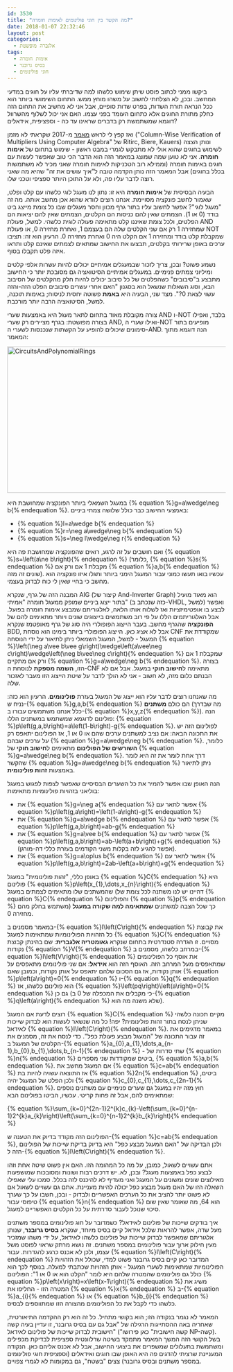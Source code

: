 ```yaml
---
id: 3530
title: "מה הקשר בין חוגי פולינומים לאימות חומרה?"
date: 2018-01-07 22:32:46
layout: post
categories: 
  - אלגברה מופשטת
tags: 
  - אימות חומרה
  - בסיס גרובנר
  - חוגי פולינומים
---
```

ביקשו ממני לכתוב פוסט שיתן שימוש כלשהו למה שדיברתי עליו על חוגים במדעי המחשב. ובכן, לא הצלחתי לחשוב על משהו מוחץ ממש. התחום השימושי ביותר הוא ככל הנראה תורת השדות, בפרט שדות סופיים, אבל אני לא מחשיב את התחום הזה כחלק מתורת החוגים אלא כתחום העומד בפני עצמו. האם אני יכול לשלוף מהשרוול דוגמא שמשתמשת רק בדברים שראינו עד כה - וספציפית, אידאלים?

ואז קפץ לי לראש <a href="http://www.cs.utexas.edu/users/hunt/FMCAD/FMCAD17/preprints/s1p3.pdf">מאמר</a> מ-2017 שקראתי לא מזמן ("Column-Wise Verification of Multipliers Using Computer Algebra" של Ritirc, Biere, Kauers) ונותן הצצה לשימוש בחוגים שהוא אולי לא מתבקש לגמרי במבט ראשון - שימוש בתחום של <strong>אימות חומרה</strong>. אני לא טוען שמה שמוצג במאמר הזה הוא הדבר הכי טוב שאפשר לעשות עם חוגים באימות חומרה (וממילא רוב הטכניקות לאימות חומרה שאני מכיר לא משתמשות בכלל בחוגים) אבל המאמר הזה נותן הקדמה טובה ל"איך עושים את זה" שהיא מה שאני רוצה לדבר עליו פה, ולא על התוכן היותר ספציפי וטכני שלו.

הבעיה הבסיסית של <strong>אימות חומרה</strong> היא זו: נתון לנו מעגל לוגי כלשהו עם קלט ופלט, שאמור לחשב פונקציה מסויימת. אנחנו רוצים לוודא שהוא אכן מחשב אותה. מה זה "מעגל לוגי"? אפשר לחשוב עליו בתור גרף מכוון וחסר מעגלים שבו כל צומת מייצג ביט בודד (0 או 1). הצמתים שאין להם כניסות הם הקלטים, הצמתים שאין להם יציאות הם הפלטים, ולכל צומת שאיננו קלט מתאימה פעולה לוגית כלשהי. למשל, פעולת AND שמחזירה 1 רק אם שני הקלטים שלה הם בעצמם 1, ואחרת מחזירה 0, או פעולת NOT שמקבלת קלט בודד ומחזירה 1 אם הקלט היה 0 ואחרת מחזירה 0. הרעיון הוא זה: תציבו ערכים באופן שרירותי בקלטים, תבצעו את החישוב שמתאים לצמתים שאינם קלט ותראו איזה פלט תקבלו בסוף.

נשמע פשוט? ובכן, צריך לזכור שבמעגלים אמיתיים יכולים להיות עשרות אלפי קלטים ומיליוני צמתים פנימיים. במעגלים אמיתיים הסיטואציה גם מסובכת יותר כי החישוב מתבצע ב"סיבובים" כשהפלטים של כל סיבוב יכולים להיות חלק מהקלטים של הסיבוב הבא, וסוג השאלות שנשאל הוא בסגנון "האם אחרי עשרים סיבובים הפלט הזה-והזה עשוי לצאת 0?". מצד שני, הבעיה היא <strong>באמת</strong> פשוטה יחסית לניסוח; באימות תוכנה, למשל, הסיטואציה הרבה יותר מורכבת.

צורה מקובלת מאוד בתחום לתאר מעגל היא באמצעות שערי AND ו-NOT בלבד, ואפילו בצורה מפושטת: בגרף מציירים רק שערי AND, ואילו שערי ה-NOT מופיעים בתור סימונים שיכולים להופיע על הקשתות שנכנסות לשערי ה-AND. הנה דוגמא מתוך המאמר:

<a href="http://www.gadial.net/wp-content/uploads/2018/01/CircuitsAndPolynomialRings.png" rel="attachment wp-att-3531"><img class="aligncenter size-full wp-image-3531" src="http://www.gadial.net/wp-content/uploads/2018/01/CircuitsAndPolynomialRings.png" alt="CircuitsAndPolynomialRings" width="571" height="338" /></a>

במעגל השמאלי ביותר הפונקציה שמחושבת היא {% equation %}g=a\wedge\neg b{% endequation %}. באמצעי החישוב כבר כולל שלושה צמתי ביניים:
<ul>
	<li>{% equation %}l=a\wedge b{% endequation %}</li>
	<li>{% equation %}r=\neg a\wedge\neg b{% endequation %}</li>
	<li>{% equation %}s=\neg l\wedge\neg r{% endequation %}</li>
</ul>
ואם חושבים על זה לרגע, רואים שהפונקציה שמחושבת פה היא {% equation %}s=\left(a\ne b\right){% endequation %} (כלומר, {% equation %}s{% endequation %} מקבלת 1 אם ורק אם {% equation %}a,b{% endequation %} שונים זה מזה). עכשיו בואו תעשו כמוני עבור המעגל הימני ביותר ותגלו איזו פונקציה הוא מחשב כי בחיי שאין לי כוח לבדוק בעצמי.

המבנה הזה של גרף, שנקרא AIG (קיצור של And-Inverter Graph) הוא מאוד מועיל בתור ייצוג ביניים שמופק ממעגל חומרה "אמיתי" (כזה שנכתב ב-VHDL, למשל) ואפשר לבצע בו אופטימיזציות ואז לשלוח אותו הלאה, לאלגוריתם שמבצע אימות חומרה בפועל. אבל האלגוריתמים הללו על פי רוב משתמשים בייצוגים שונים ויותר מתאימים להם של <strong>הפונקציה</strong> שהגרף מחשב. בעבר הייצוג הפופולרי היה סוג של גרף מאופטמז שנקרא BDD, אבל לא אציג כאן. הייצוג הפופולרי ביותר בימינו הוא נוסחת CNF שמקודדת את המעגל - למשל, המעגל השמאלי ניתן לתיאור על ידי הנוסחה {% equation %}\left(\neg a\vee b\vee g\right)\wedge\left(a\vee\neg c\right)\wedge\left(\neg b\vee\neg c\right){% endequation %} שמקבלת 1 אם ורק אם מתקיים {% equation %}g=a\wedge\neg b{% endequation %}. בצורה הזו, <strong>השמה מספקת</strong> לנוסחת ה-CNF מתאימה ל<strong>חישוב חוקי</strong> במעגל. אבל אם לא הבנתם כלום מזה, לא חשוב - אני לא הולך לדבר על שיטת הייצוג הזו מעבר לאזכור שלה.

מה שאנחנו רוצים לדבר עליו הוא ייצוג של המעגל בעזרת <strong>פולינומים</strong>. הרעיון הוא כזה: נניח ש-{% equation %}g,a,b{% endequation %} הם כולם <strong>משתנים</strong> (מה שבדרך כלל אנחנו משתמשים עבורו ב-{% equation %}x,y,z{% endequation %}). הנה פולינום לדוגמא שמשתמש במשתנים הללו: {% equation %}p\left(g,a,b\right)=a\left(1-b\right)-g{% endequation %}. לפולינום הזה יש את התכונה הבאה: אם נציב למשתנים ערכים שהם או 0 או 1, אז הפולינום יתאפס רק על ערכים שבהם {% equation %}g=a\wedge\neg b{% endequation %}. כלומר, <strong>השורשים של הפולינום</strong> מתאימים ל<strong>חישוב חוקי</strong> של {% equation %}g=a\wedge\neg b{% endequation %}. דרך אחת לומר את זה היא לומר שהקשר {% equation %}g=a\wedge\neg b{% endequation %} ניתן לתיאור באמצעות <strong>זהות פולינומית</strong>.

הנה האופן שבו אפשר להמיר את כל השערים הבסיסיים שאפשר לצפות לפגוש במעגל בוליאני בזהויות פולינומיות מתאימות:
<ul>
	<li>את {% equation %}g=\neg a{% endequation %} אפשר לתאר עם {% equation %}p\left(g,a\right)=\left(1-a\right)-g{% endequation %}</li>
	<li>את {% equation %}g=a\wedge b{% endequation %} אפשר לתאר עם {% equation %}p\left(g,a,b\right)=ab-g{% endequation %}</li>
	<li>את {% equation %}g=a\vee b{% endequation %} אפשר לתאר עם {% equation %}p\left(g,a,b\right)=ab-\left(a+b\right)+g{% endequation %} (אפשר להגיע לזה בקלות משני הקודמים בעזרת כללי דה-מורגן).</li>
	<li>את {% equation %}g=a\oplus b{% endequation %} אפשר לתאר עם {% equation %}p\left(g,a,b\right)=2ab-\left(a+b\right)+g{% endequation %}</li>
</ul>
באופן כללי, "זהות פולינומית" במעגל {% equation %}C{% endequation %} היא פולינום {% equation %}p\left(x_{1},\dots,x_{n}\right){% endequation %} שהמשתנים שלו מתאימים לצמתים במעגל (דהיינו יש לנו משתנה לכל צומת של {% equation %}C{% endequation %} והפולינום {% equation %}p{% endequation %} משתמש בחלק מהם) כך שכל הצבה למשתנים <strong>שמתאימה למה שקורה במעגל</strong> מחזירה 0.

במאמר מסמנים ב-{% equation %}I\left(C\right){% endequation %} את קבוצת כל הזהויות הפולינומיות שמתאימות למעגל {% equation %}C{% endequation %} מסויים. זו הגדרה סטנדרטית בתחום שנקרא <strong>גאומטריה אלגברית</strong>: שם בהינתן קבוצת נקודות {% equation %}V{% endequation %} במרחב כלשהו, מסמנים ב-{% equation %}I\left(V\right){% endequation %} את אוסף כל הפולינומים שמתאפסים מעל המרחב הזה. האוסף הזה הוא <strong>אידאל</strong>: אם שני פולינומים מתאפסים על אותן נקודות, אז גם הסכום שלהם יתאפס על אותן נקודות, וכמובן שאם {% equation %}p\left(a\right)=0{% endequation %} ו-{% equation %}q{% endequation %} הוא פולינום כלשהו, אז {% equation %}\left(pq\right)\left(a\right)=0{% endequation %} גם כן (כי מקבלים את המכפלה של 0 ב-{% equation %}q\left(a\right){% endequation %} שלא משנה מה הוא).

רוצים לדעת אם המעגל {% equation %}C{% endequation %} מקיים תכונה כלשהי שניתן לנסח בתור זהות פולינומית? יפה! כל מה שנשאר לעשות הוא לבדוק שייכות לאידאל {% equation %}I\left(C\right){% endequation %}. במאמר מדגימים את זה עבור התכונה של "המעגל מבצע פעולת כפל". כדי לנסח את זה, מסמנים את הקלטים של המעגל ב-{% equation %}a_{0},a_{1},\dots,a_{n-1},b_{0},b_{1},\dots,b_{n-1}{% endequation %} - שתי סדרות של {% equation %}n{% endequation %} ביטים שמקודדות שני מספרים, {% equation %}a,b{% endequation %}. אם המעגל מחשב את {% equation %}c=ab{% endequation %} אז התוצאה עשויה להיות בת {% equation %}2n{% endequation %} ביטים, ולכן הפלט של המעגל יהיה {% equation %}c_{0},c_{1},\dots,c_{2n-1}{% endequation %}. חוץ מזה יהיו במעגל גם שערים פנימיים עם משתנים נוספים שמתאימים להם, אבל זה פחות קריטי. עכשיו, הביטו בפולינום הבא:

{% equation %}\sum_{k=0}^{2n-1}2^{k}c_{k}-\left(\sum_{k=0}^{n-1}2^{k}a_{k}\right)\left(\sum_{k=0}^{n-1}2^{k}b_{k}\right){% endequation %}

הפולינום הזה מקודד בדיוק את הטענה ש-{% equation %}c=ab{% endequation %}, ולכן הבדיקה של "האם המעגל מבצע כפל" היא בדיוק בדיקת שייכות של הפולינום הזה ל-{% equation %}I\left(C\right){% endequation %}.

אתם עשויים לשאול, כמובן, על מה כל המהומה הזו. האם אין פשוט שיטה אחת וזהו לבצע כפל באמצעות מעגל? ובכן, לא. יש דרכים רבות ושונות ומסובכות שמושפעות מאילוצים שונים ומשונים על המעגל ואני מעדיף לא להיכנס לזה בכלל. סמכו עלי שאפילו השאלה הזו של האם מעגל מבצע כפל יכולה להיות מעניינת. אתם גם עשויים לשאול אם לא פשוט יותר להציב את כל הערכים האפשריים ולבדוק - ובכן, חשבו על כך שערך טיפוסי עבור {% equation %}n{% endequation %} הוא 64, מה שאומר שאין שום סיכוי שנוכל לעבור סדרתית על כל הקלטים האפשריים למעגל.

איך בודקים שייכות של פולינום לאידאל? כשמדובר על חוג פולינומים במספר משתנים מעל שדה, אפשר להראות שלכל אידאל קיים בסיס מיוחד, שנקרא <strong>בסיס גרובנר</strong>, שנותן אלגוריתם שמאפשר לבדוק שייכות של פולינום כלשהו לאידאל, על ידי משהו שמזכיר מעין חילוק ארוך עבור פולינומים במספר משתנים. זה נושא מרתק שראוי לפוסט משל עצמו, ולכן לא אכנס כרגע להגדרות. עבור {% equation %}I\left(C\right){% endequation %} המדובר כאן קיים בסיס גרובנר פשוט למדי, שכולל את הזהויות הפולינומיות שמתאימות לשערי המעגל - אותן הזהויות שכתבתי למעלה. בנוסף לכך הוא כולל גם פולינומים שהמטרה שלהם היא לומר "הקלט הוא או 0 או 1": הפולינום {% equation %}p\left(x\right)=x\left(x-1\right){% endequation %} משיג את המטרה הזו - החליפו את {% equation %}x{% endequation %} ב-{% equation %}a_{i}{% endequation %} או {% equation %}b_{i}{% endequation %} כלשהו כדי לקבל את כל הפולינומים מהצורה הזו שמתווספים לבסיס.

המאמר לא נגמר בנקודה הזו; הוא בקושי מתחיל. כל זה הוא רק ההקדמה התיאורטית, שאחריה באה ההסתייגות הרגילה של "אבל גם עם בסיס גרובנר, זו עדיין בעיה קשה חישובית לבדוק שייכות של פולינום לאידאל" ("קשה חישובית" כאן פירושו NP-קשה). בשל הקושי הזה המשך המאמר מתמקד בשיטה שרלוונטית ספציפית לבדיקת מכפילים ומשתמשת בתעלולים שמשפרים את ביצועי החישוב, אבל לא אכנס אליהם כאן. הנקודה המעניינת שרציתי להדגים פה היא האופן שבו חוגים ואידאלים (וספציפית חוגי פולינומים במספר משתנים ובסיס גרובנר) צצים "בשטח", גם במקומות לא לגמרי צפויים.
